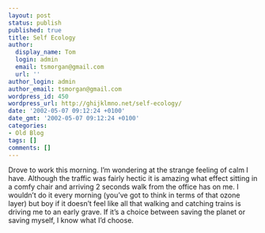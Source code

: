 ```yaml
---
layout: post
status: publish
published: true
title: Self Ecology
author:
  display_name: Tom
  login: admin
  email: tsmorgan@gmail.com
  url: ''
author_login: admin
author_email: tsmorgan@gmail.com
wordpress_id: 450
wordpress_url: http://ghijklmno.net/self-ecology/
date: '2002-05-07 09:12:24 +0100'
date_gmt: '2002-05-07 09:12:24 +0100'
categories:
- Old Blog
tags: []
comments: []
---
```

<p>Drove to work this morning. I&#8217;m wondering at the strange feeling of calm I have. Although the traffic was fairly hectic it is amazing what effect sitting in a comfy chair and arriving 2 seconds walk from the office has on me. I wouldn&#8217;t do it every morning (you&#8217;ve got to think in terms of that ozone layer) but boy if it doesn&#8217;t feel like all that walking and catching trains is driving me to an early grave. If it&#8217;s a choice between saving the planet or saving myself, I know what I&#8217;d choose.</p>


